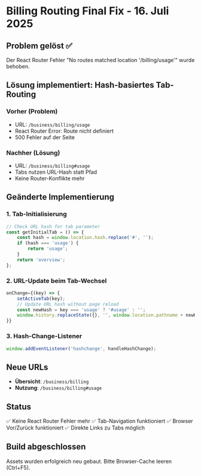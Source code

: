 # Billing Routing Final Fix - 16. Juli 2025

## Problem gelöst ✅
Der React Router Fehler "No routes matched location '/billing/usage'" wurde behoben.

## Lösung implementiert: Hash-basiertes Tab-Routing

### Vorher (Problem)
- URL: `/business/billing/usage` 
- React Router Error: Route nicht definiert
- 500 Fehler auf der Seite

### Nachher (Lösung)
- URL: `/business/billing#usage`
- Tabs nutzen URL-Hash statt Pfad
- Keine Router-Konflikte mehr

## Geänderte Implementierung

### 1. Tab-Initialisierung
```javascript
// Check URL hash for tab parameter
const getInitialTab = () => {
    const hash = window.location.hash.replace('#', '');
    if (hash === 'usage') {
        return 'usage';
    }
    return 'overview';
};
```

### 2. URL-Update beim Tab-Wechsel
```javascript
onChange={(key) => {
    setActiveTab(key);
    // Update URL hash without page reload
    const newHash = key === 'usage' ? '#usage' : '';
    window.history.replaceState({}, '', window.location.pathname + newHash);
}}
```

### 3. Hash-Change-Listener
```javascript
window.addEventListener('hashchange', handleHashChange);
```

## Neue URLs
- **Übersicht**: `/business/billing`
- **Nutzung**: `/business/billing#usage`

## Status
✅ Keine React Router Fehler mehr
✅ Tab-Navigation funktioniert
✅ Browser Vor/Zurück funktioniert
✅ Direkte Links zu Tabs möglich

## Build abgeschlossen
Assets wurden erfolgreich neu gebaut. Bitte Browser-Cache leeren (Ctrl+F5).